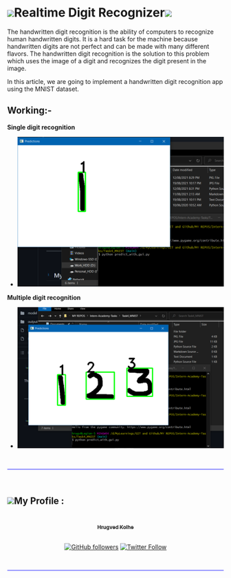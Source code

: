 # <img src="https://media.giphy.com/media/iY8CRBdQXODJSCERIr/giphy.gif" width="30px">Realtime Digit Recognizer<img src="https://media.giphy.com/media/iY8CRBdQXODJSCERIr/giphy.gif" width="30px"> </br>

The handwritten digit recognition is the ability of computers to recognize human handwritten digits. It is a hard task for the machine because handwritten digits are not perfect and can be made with many different flavors. The handwritten digit recognition is the solution to this problem which uses the image of a digit and recognizes the digit present in the image.

In this article, we are going to implement a handwritten digit recognition app using the MNIST dataset.

## Working:- 
**Single digit recognition** </br>
- ![Single digit](https://github.com/hrugved06/Intern-Academy-Tasks/blob/main/Task4_MNIST/assets/1.png)

**Multiple digit recognition** </br>
- ![Multiple](https://github.com/hrugved06/Intern-Academy-Tasks/blob/main/Task4_MNIST/assets/2.png)


</br>
<hr style="height:2px;#8080ffborder-width:0;border-radius: 5px;color:gray;background-color:#8080ff">
</br>

## <img src="https://media.giphy.com/media/iY8CRBdQXODJSCERIr/giphy.gif" width="30px">My Profile :
<div align="center">
<a href="https://github.com/hrugved06"><img src="https://avatars.githubusercontent.com/u/59966943?s=400&u=445f4a7598547c0ecdeb22a265dd1a3dad9e297d&v=4" width="100px;" alt=""/><br /><sub><b> Hrugved Kolhe</b></sub></a>
</br>

</br>

[![GitHub followers](https://img.shields.io/github/followers/hrugved06.svg?label=Follow%20@hrugved06&style=social)](https://github.com/hrugved06) 
[![Twitter Follow](https://img.shields.io/twitter/follow/HrugVed_?style=social)](https://twitter.com/HrugVed_)
</div>
</br>
<hr style="height:2px;#8080ffborder-width:0;border-radius: 5px;color:gray;background-color:#8080ff">
</br>

